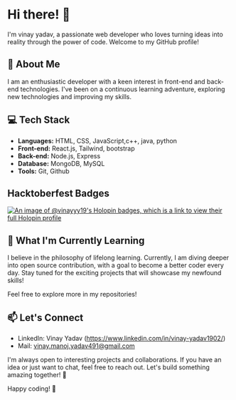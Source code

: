 # Hi there! 👋

I'm vinay yadav, a passionate web developer who loves turning ideas into reality through the power of code. Welcome to my GitHub profile!

## 🚀 About Me
I am an enthusiastic developer with a keen interest in front-end and back-end technologies.
I've been on a continuous learning adventure, exploring new technologies and improving my skills.

## 💻 Tech Stack
- **Languages:** HTML, CSS, JavaScript,c++, java, python
- **Front-end:** React.js, Tailwind, bootstrap
- **Back-end:** Node.js, Express
- **Database:** MongoDB, MySQL
- **Tools:** Git, Github

## Hacktoberfest Badges
[![An image of @vinayyy19's Holopin badges, which is a link to view their full Holopin profile](https://holopin.me/vinayyy19)](https://holopin.io/@vinayyy19)

## 🌱 What I'm Currently Learning
I believe in the philosophy of lifelong learning. Currently, I am diving deeper into open source contribution, 
with a goal to become a better coder every day. Stay tuned for the exciting projects that will showcase my newfound skills!

Feel free to explore more in my repositories!

## 📫 Let's Connect
- LinkedIn: Vinay Yadav (https://www.linkedin.com/in/vinay-yadav1902/)
- Mail: vinay.manoj.yadav491@gmail.com

I'm always open to interesting projects and collaborations. If you have an idea or just want to chat, feel free to reach out. Let's build something amazing together! 🚀

Happy coding! 🌟
